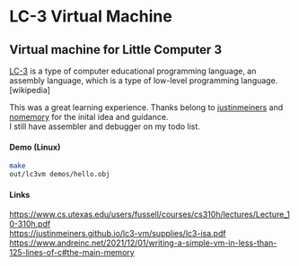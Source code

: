 # LC-3 Virtual Machine

## Virtual machine for Little Computer 3

[LC-3](https://en.wikipedia.org/wiki/Little_Computer_3) is a type of computer educational programming language, an assembly language, which is a type of low-level programming language. [wikipedia]

This was a great learning experience. Thanks belong to [justinmeiners](https://github.com/justinmeiners) and [nomemory](https://github.com/nomemory) for the inital idea and guidance.<br>
I still have assembler and debugger on my todo list.

#### Demo (Linux)
```bash
make
out/lc3vm demos/hello.obj

````

#### Links
https://www.cs.utexas.edu/users/fussell/courses/cs310h/lectures/Lecture_10-310h.pdf <br>
https://justinmeiners.github.io/lc3-vm/supplies/lc3-isa.pdf <br>
https://www.andreinc.net/2021/12/01/writing-a-simple-vm-in-less-than-125-lines-of-c#the-main-memory
